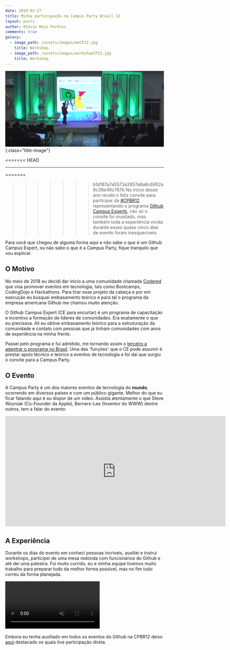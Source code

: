 ```yaml
---
date: 2019-02-27
title: Minha participação na Campus Party Brasil 12
layout: posts
author: Otávio Reis Perkles
comments: true
galery:
  - image_path: /assets/images/meCP12.jpg
    title: Workshop.
  - image_path: /assets/images/workshopCP12.jpg
    title: Workshop.
---
```


![CampusParty](/assets/images/cpcover.png){:class="title-image"}

<<<<<<< HEAD
___


=======
>>>>>>> b1d187a7a5572e2857a6a6c6952a9c38e49c767b
No início desse ano recebi o feliz convite para participar da [#CPBR12](https://twitter.com/search?q=%23CPBR12&src=tyah) representando o programa [Github Campus Experts](https://githubcampus.expert/), não só o convite foi inusitado, mas também toda a experiência vivida durante esses quase cinco dias de evento foram inesquecíveis. 

Para você que chegou de alguma forma aqui e não sabe o que é um Github Campus Expert, ou não sabe o que é a Campus Party, fique tranquilo que vou explicar.

## O Motivo

No meio de 2018 eu decidi dar início a uma comunidade chamada [Codered](http://codered.online) que visa promover eventos em tecnologia, tais como Bootcamps, CodingDojo e Hackathons. Para tirar esse projeto da cabeça e por em execução eu busquei embasamento teórico e para tal o programa da empresa americana Github me chamou muito atenção.

O Github Campus Expert (CE para encurtar) é um programa de capacitação e incentivo a formação de líderes de comunidades. Era exatamente o que eu precisava. Ali eu obtive embasamento teórico para a estruturação da comunidade e contato com pessoas que ja tinham comunidades com anos de experiência na minha frente. 

Passei pelo programa e fui admitido, me tornando assim o [terceiro a adentrar o programa no Brasil](https://githubcampus.expert/experts).
Uma das 'funções' que o CE pode assumir é prestar apoio técnico e teórico a eventos de tecnologia e foi dai que surgiu o convite para a Campus Party.

## O Evento

A Campus Party é um dos maiores eventos de tecnologia do **mundo**, ocorrendo em diversos países e com um público gigante. Melhor do que eu ficar falando aqui é eu dispor de um vídeo. Assista atentamente o que Steve Wozniak (Co-Founder da Apple), Berners-Lee (Inventor do WWW) dentre outros, tem a falar do evento:

<iframe width="700" height="350" src="https://www.youtube.com/embed/rr-TI_dYy4k" frameborder="0" allow="accelerometer; autoplay; encrypted-media; gyroscope; picture-in-picture" allowfullscreen></iframe>

## A Experiência

Durante os dias do evento em conheci pessoas incríveis, auxiliei e instrui workshops, participei de uma mesa redonda com funcionários do Github e até dei uma palestra. Foi muito corrido, eu e minha equipe tivemos muito trabalho para preparar tudo da melhor forma possível, mas no fim tudo correu da forma planejada.

<video autoplay loop muted inline style="max-height: 50vw;">
  <source src="/assets/video/programacao-github-cp12.mp4" type="video/webm">
  <source src="/assets/video/programacao-github-cp12.mp4" type="video/mp4">
  <img src="eye-of-the-tiger-fallback.gif" />
</video>

Embora eu tenha auxiliado em todos os eventos do Github na CPBR12 deixo [aqui]({{site.url}}/talks) destacado os quais tive participação direta.
